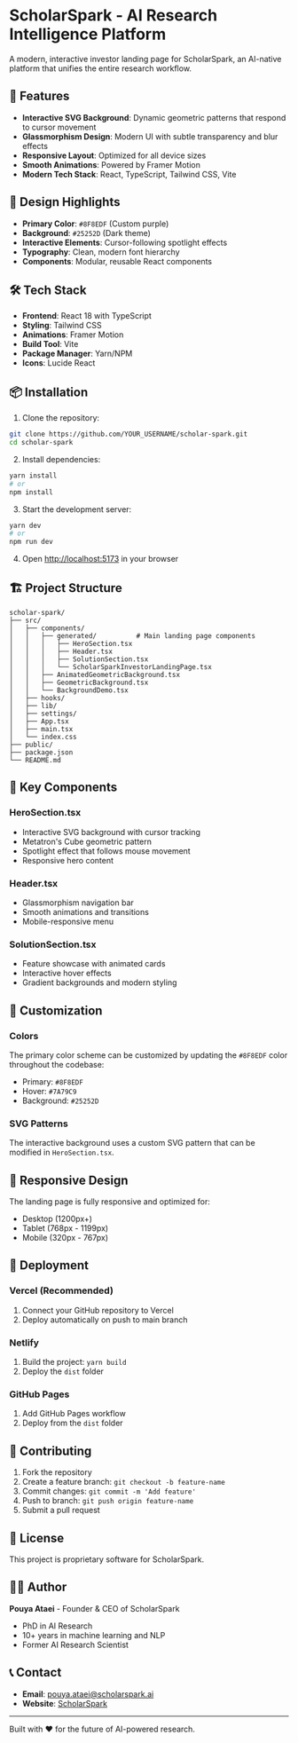 # ScholarSpark - AI Research Intelligence Platform

A modern, interactive investor landing page for ScholarSpark, an AI-native platform that unifies the entire research workflow.

## 🚀 Features

- **Interactive SVG Background**: Dynamic geometric patterns that respond to cursor movement
- **Glassmorphism Design**: Modern UI with subtle transparency and blur effects
- **Responsive Layout**: Optimized for all device sizes
- **Smooth Animations**: Powered by Framer Motion
- **Modern Tech Stack**: React, TypeScript, Tailwind CSS, Vite

## 🎨 Design Highlights

- **Primary Color**: `#8F8EDF` (Custom purple)
- **Background**: `#25252D` (Dark theme)
- **Interactive Elements**: Cursor-following spotlight effects
- **Typography**: Clean, modern font hierarchy
- **Components**: Modular, reusable React components

## 🛠️ Tech Stack

- **Frontend**: React 18 with TypeScript
- **Styling**: Tailwind CSS
- **Animations**: Framer Motion
- **Build Tool**: Vite
- **Package Manager**: Yarn/NPM
- **Icons**: Lucide React

## 📦 Installation

1. Clone the repository:

```bash
git clone https://github.com/YOUR_USERNAME/scholar-spark.git
cd scholar-spark
```

2. Install dependencies:

```bash
yarn install
# or
npm install
```

3. Start the development server:

```bash
yarn dev
# or
npm run dev
```

4. Open [http://localhost:5173](http://localhost:5173) in your browser

## 🏗️ Project Structure

```
scholar-spark/
├── src/
│   ├── components/
│   │   ├── generated/          # Main landing page components
│   │   │   ├── HeroSection.tsx
│   │   │   ├── Header.tsx
│   │   │   ├── SolutionSection.tsx
│   │   │   └── ScholarSparkInvestorLandingPage.tsx
│   │   ├── AnimatedGeometricBackground.tsx
│   │   ├── GeometricBackground.tsx
│   │   └── BackgroundDemo.tsx
│   ├── hooks/
│   ├── lib/
│   ├── settings/
│   ├── App.tsx
│   ├── main.tsx
│   └── index.css
├── public/
├── package.json
└── README.md
```

## 🎯 Key Components

### HeroSection.tsx

- Interactive SVG background with cursor tracking
- Metatron's Cube geometric pattern
- Spotlight effect that follows mouse movement
- Responsive hero content

### Header.tsx

- Glassmorphism navigation bar
- Smooth animations and transitions
- Mobile-responsive menu

### SolutionSection.tsx

- Feature showcase with animated cards
- Interactive hover effects
- Gradient backgrounds and modern styling

## 🎨 Customization

### Colors

The primary color scheme can be customized by updating the `#8F8EDF` color throughout the codebase:

- Primary: `#8F8EDF`
- Hover: `#7A79C9`
- Background: `#25252D`

### SVG Patterns

The interactive background uses a custom SVG pattern that can be modified in `HeroSection.tsx`.

## 📱 Responsive Design

The landing page is fully responsive and optimized for:

- Desktop (1200px+)
- Tablet (768px - 1199px)
- Mobile (320px - 767px)

## 🚀 Deployment

### Vercel (Recommended)

1. Connect your GitHub repository to Vercel
2. Deploy automatically on push to main branch

### Netlify

1. Build the project: `yarn build`
2. Deploy the `dist` folder

### GitHub Pages

1. Add GitHub Pages workflow
2. Deploy from the `dist` folder

## 🤝 Contributing

1. Fork the repository
2. Create a feature branch: `git checkout -b feature-name`
3. Commit changes: `git commit -m 'Add feature'`
4. Push to branch: `git push origin feature-name`
5. Submit a pull request

## 📄 License

This project is proprietary software for ScholarSpark.

## 👨‍💻 Author

**Pouya Ataei** - Founder & CEO of ScholarSpark

- PhD in AI Research
- 10+ years in machine learning and NLP
- Former AI Research Scientist

## 📞 Contact

- **Email**: pouya.ataei@scholarspark.ai
- **Website**: [ScholarSpark](https://scholarspark.ai)

---

Built with ❤️ for the future of AI-powered research.
